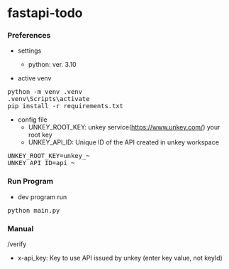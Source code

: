 # fastapi-todo

### Preferences

- settings
    - python: ver. 3.10

- active venv
<pre>
python -m venv .venv
.venv\Scripts\activate
pip install -r requirements.txt
</pre>

- config file
    - UNKEY_ROOT_KEY: unkey service(https://www.unkey.com/) your root key
    - UNKEY_API_ID: Unique ID of the API created in unkey workspace

<pre>
UNKEY_ROOT_KEY=unkey_~
UNKEY_API_ID=api_~
</pre>


### Run Program
- dev program run
<pre>
python main.py
</pre>

### Manual
/verify
- x-api_key: Key to use API issued by unkey (enter key value, not keyId)
